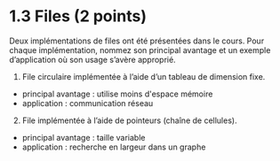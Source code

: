 # 1.3 Files (2 points)
Deux implémentations de files ont été présentées dans le cours. Pour chaque implémentation, nommez son principal avantage et un exemple d’application où son usage s’avère approprié.

1. File circulaire implémentée à l’aide d’un tableau de dimension fixe.

* principal avantage : utilise moins d'espace mémoire
* application : communication réseau

2. File implémentée à l’aide de pointeurs (chaîne de cellules).

* principal avantage : taille variable
* application : recherche en largeur dans un graphe
